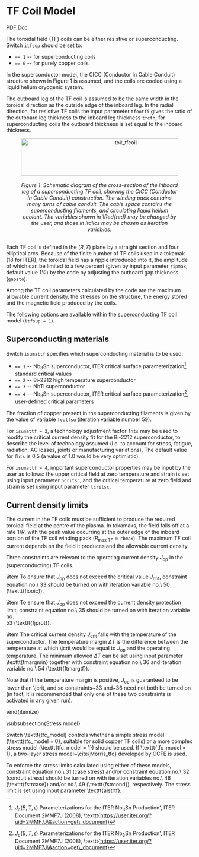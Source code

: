 # TF Coil Model

[PDF Doc](./media/tfdoc.pdf)

The toroidal field (TF) coils can be either resistive or superconducting. Switch 
`itfsup` should be set to:

- `== 1` -- for superconducting coils
- `== 0` -- for purely copper coils. 
  
In the superconductor model, the CICC (Conductor In Cable Conduit) structure 
shown in Figure 1 is assumed, and the coils are cooled using a liquid helium 
cryogenic system.

The outboard leg of the TF coil is assumed to be the same width in the
toroidal direction as the outside edge of the inboard leg. In the radial
direction, for resistive TF coils the input parameter `tfootfi` gives the ratio 
of the outboard leg thickness to the inboard leg thickness `tfcth`; for 
superconducting coils the outboard thickness is set equal to the inboard thickness.

<figure>
    <center>
    <img src="../../img/tokamak_tfcoil.png" alt="tok_tfcoil" 
    title="Schematic diagram of tokamak TF coil" 
    width="550" height="100" />
    <br><br>
    <figcaption><i>Figure 1: Schematic diagram of the cross-section of the 
    inboard leg of a superconducting TF coil, showing the CICC (Conductor In 
    Cable Conduit) construction. The winding pack contains many turns of cable 
    conduit. The cable space contains the superconducting filaments, and 
    circulating liquid helium coolant. The variables shown in \Red{red} may 
    be changed by the user, and those in italics may be chosen as iteration 
    variables.
    </i></figcaption>
    <br>
    </center>
</figure>

Each TF coil is defined in the $(R,Z)$ plane by a straight section and four 
elliptical arcs. Because of the finite number of TF coils used in a tokamak 
(18 for ITER), the toroidal field has a ripple introduced into it, the 
amplitude of which can be limited to a few percent (given by input parameter 
`ripmax`, default value 1\%) by the code by adjusting the outboard gap 
thickness (`gapsto`).

Among the TF coil parameters calculated by the code are the maximum allowable
current density, the stresses on the structure, the energy stored and the
magnetic field produced by the coils.

The following options are available within the superconducting TF coil model
(`itfsup = 1`).

## Superconducting materials

Switch `isumattf` specifies which superconducting material is to be used:

- `== 1` -- Nb$_3$Sn superconductor, ITER critical surface parameterization[^1], 
  standard critical values
- `== 2` -- Bi-2212 high temperature superconductor
- `== 3` -- NbTi superconductor
- `== 4` -- Nb$_3$Sn superconductor, ITER critical surface parameterization[^1], 
  user-defined critical parameters

The fraction of copper present in the superconducting filaments is given by
the value of variable `fcutfsu` (iteration variable number 59).

For `isumattf = 2`, a technology adjustment factor `fhts` may be used to modify 
the critical current density fit for the Bi-2212 superconductor, to describe the 
level of technology assumed (i.e. to account for stress, fatigue, radiation, 
AC losses, joints or manufacturing variations). The default value for `fhts` is 
0.5 (a value of 1.0 would be very optimistic).

For `isumattf = 4`, important superconductor properties may be input by the user 
as follows: the upper critical field at zero temperature and strain is set 
using input parameter `bcritsc`, and the critical temperature at zero field and 
strain is set using input parameter `tcritsc`.

## Current density limits

The current in the TF coils must be sufficient to produce the required
toroidal field at the centre of the plasma. In tokamaks, the field falls off
at a rate $1/R$, with the peak value occurring at the outer edge of the
inboard portion of the TF coil winding pack ($R_{\mbox{max TF}} =
\mathtt{rbmax}$). The maximum TF coil current depends on the field it produces
and the allowable current density.

Three constraints are relevant to the operating current density $J_{\mbox{op}}$ 
in the (superconducting) TF coils.

\item To ensure that $J_{\mbox{op}}$ does not exceed the critical value $J_{\mbox{crit}}$, constraint
  equation no.\ 33 should be turned on with iteration variable no.\ 50
  (\texttt{fiooic}).

\item To ensure that $J_{\mbox{op}}$ does not exceed the current density protection limit,
  constraint equation no.\ 35 should be turned on with iteration variable no.\
  53 (\texttt{fjprot}).

\item The critical current density $J_{\mbox{crit}}$ falls with the temperature of the
  superconductor. The temperature margin $\Delta T$ is the difference between the
  temperature at which \jcrit would be equal to $J_{\mbox{op}}$ and the operating
  temperature. The minimum allowed $\Delta T$ can be set using input parameter
  \texttt{tmargmin} together with constraint equation no.\ 36 and iteration
  variable no.\ 54 (\texttt{ftmargtf}).

  Note that if the temperature margin is positive, $J_{\mbox{op}}$ is guaranteed to be
  lower than \jcrit, and so constraints~33 and~36 need not both be turned on
  (in fact, it is recommended that only one of these two constraints is
  activated in any given run).

\end{itemize}

\subsubsection{Stress model}

Switch \texttt{tfc\_model} controls whether a simple stress model
(\texttt{tfc\_model = 0}, suitable for solid copper TF coils) or a more
complex stress model (\texttt{tfc\_model = 1}) should be used. If
\texttt{tfc\_model = 1}, a two-layer stress model~\cite{Morris_tfc} developed
by CCFE is used.

To enforce the stress limits calculated using either of these models,
constraint equation no.\ 31 (case stress) and/or constraint equation no.\ 32
(conduit stress) should be turned on with iteration variables no.\ 48
(\texttt{fstrcase}) and/or no.\ 49 (\texttt{fstrcond}), respectively. The
stress limit is set using input parameter \texttt{alstrtf}.

[^1]: $J_c(B,T,\epsilon)$ Parameterizations for the ITER Nb$_3$Sn Production',
ITER Document 2MMF7J (2008), \texttt{https://user.iter.org/?uid=2MMF7J\&action=get\_document}
